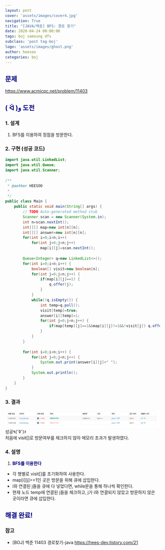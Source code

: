 ```yaml
---
layout: post
cover: 'assets/images/cover4.jpg'
navigation: True
title: "[JAVA/백준] BFS: 경로 찾기"
date: 2020-04-24 00:00:00
tags: boj samsung dfs
subclass: 'post tag-boj'
logo: 'assets/images/ghost.png'
author: heesoo
categories: boj
---
```

## <span style="color:navy">문제</span>
<https://www.acmicpc.net/problem/11403>

## <span style="color:navy">( ᐛ )و 도전</span>

### 1. 설계
1. BFS를 이용하여 정점을 방문한다.

### 2. 구현 (성공 코드)
```java
import java.util.LinkedList;
import java.util.Queue;
import java.util.Scanner;

/**
 * @author HEESOO
 *
 */
public class Main {
	public static void main(String[] args) {
		// TODO Auto-generated method stub
		Scanner scan = new Scanner(System.in);
		int n=scan.nextInt();
		int[][] map=new int[n][n];
		int[][] answer=new int[n][n];
		for(int i=0;i<n;i++)
			for(int j=0;j<n;j++)
				map[i][j]=scan.nextInt();
		
		Queue<Integer> q=new LinkedList<>();
		for(int i=0;i<n;i++) {
			boolean[] visit=new boolean[n];
			for(int j=0;j<n;j++) {
				if(map[i][j]==1) {
					q.offer(j);
				}
			}
			while(!q.isEmpty()) {
				int temp=q.poll();
				visit[temp]=true;
				answer[i][temp]=1;
				for(int j=0;j<n;j++) {
					if(map[temp][j]==1&&map[i][j]!=1&&!visit[j]) q.offer(j);
				}
			}
		}
		
		for(int i=0;i<n;i++) {
			for(int j=0;j<n;j++) {
				System.out.print(answer[i][j]+" ");
			}
			System.out.println();
		}
	}
}

 ```

### 3. 결과
![실행결과](./assets/images/200424_1.PNG)
성공٩(˘◊˘)۶  
처음에 visit[]로 방문여부를 체크하지 않아 메모리 초과가 발생하였다.

### 4. 설명
1. **<span style="color:navy">BFS를 이용한다</span>**
- 각 행별로 visit[]를 초기화하여 사용한다.
- map[i][j]==1인 곳은 방문을 위해 큐에 삽입한다.
- i와 연결된 j들을 큐에 다 넣었다면, while문을 통해 하나씩 확인한다.
- 현재 노드 temp에 연결된 j들을 체크하고, j가 i와 연결되지 않았고 방문하지 않은 곳이라면 큐에 삽입한다.

## <span style="color:navy">해결 완료!</span>

### 참고
- [BOJ] 백준 11403 경로찾기-java <https://hees-dev.tistory.com/21>
